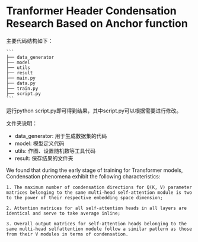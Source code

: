 # Tranformer Header Condensation Research Based on Anchor function

主要代码结构如下：
    
    ```
    ├── data_generator 
    ├── model
    ├── utils
    ├── result
    ├── main.py
    ├── data.py
    ├── train.py
    ├── script.py
    ```

运行python script.py即可得到结果，其中script.py可以根据需要进行修改。


文件夹说明：

- data_generator: 用于生成数据集的代码
- model: 模型定义代码
- utils: 作图、设置随机数等工具代码
- result: 保存结果的文件夹

We found that during the early stage of training for Transformer models, Condensation phenomena exhibit the following characteristics:

    1. The maximum number of condensation directions for Q(K, V) parameter matrices belonging to the same multi-head self-attention module is two to the power of their respective embedding space dimension;
    
    2. Attention matrices for all self-attention heads in all layers are identical and serve to take average inline;
    
    3. Overall output matrices for self-attention heads belonging to the same multi-head selfattention module follow a similar pattern as those from their V modules in terms of condensation.
